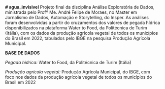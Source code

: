 **# agua_invisivel**
Projeto final da disciplina Análise Exploratória de Dados, ministrada pelo Profº Me. André Felipe de Moraes, no Master em Jornalismo de Dados, Automação e Storytelling, do Insper. As análises foram desenvolvidas a partir do cruzamentos dos valores de pegada hídrica disponibilizados na plataforma Water to Food, da Politécnica de Turim (Itália), com os dados da produção agrícola vegetal de todos os municípios do Brasil em 2022, tabulados pelo IBGE na pesquisa Produção Agrícola Municipal.

**BASE DE DADOS**

*Pegada hídrica:*
Water to Food, da Politécnica de Turim (Itália)

*Produção agrícola vegetal:*
Produção Agrícola Municipal, do IBGE, com foco nos dados da produção agrícola vegetal de todos os municípios do Brasil em 2022
